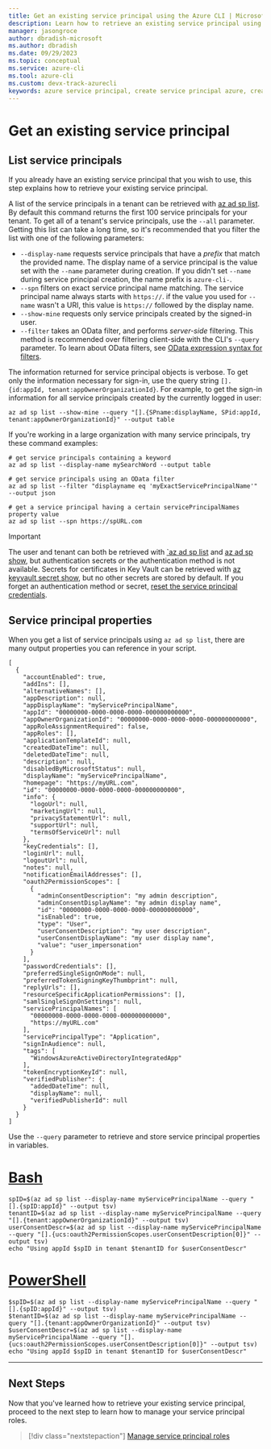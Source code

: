 ```yaml
---
title: Get an existing service principal using the Azure CLI | Microsoft Docs
description: Learn how to retrieve an existing service principal using the Azure CLI.
manager: jasongroce
author: dbradish-microsoft
ms.author: dbradish
ms.date: 09/29/2023
ms.topic: conceptual
ms.service: azure-cli
ms.tool: azure-cli
ms.custom: devx-track-azurecli
keywords: azure service principal, create service principal azure, create service principal azure cli
---
```


# Get an existing service principal

## List service principals

If you already have an existing service principal that you wish to use, this step explains how to retrieve your existing service principal.

A list of the service principals in a tenant can be retrieved with [az ad sp list](/cli/azure/ad/sp#az-ad-sp-list). By default this command returns the first 100 service principals for your tenant. To get all of a tenant's service principals, use the `--all` parameter. Getting this list can take a long time, so it's recommended that you filter the list with one of the following parameters:

* `--display-name` requests service principals that have a _prefix_ that match the provided name. The display name of a service principal is the value set with the `--name`
parameter during creation. If you didn't set `--name` during service principal creation, the name prefix is `azure-cli-`.
* `--spn` filters on exact service principal name matching. The service principal name always starts with `https://`.
if the value you used for `--name` wasn't a URI, this value is `https://` followed by the display name.
* `--show-mine` requests only service principals created by the signed-in user.
* `--filter` takes an OData filter, and performs _server-side_ filtering. This method is recommended over filtering client-side with the CLI's `--query` parameter. To learn about OData filters, see [OData expression syntax for filters](/rest/api/searchservice/odata-expression-syntax-for-azure-search).

The information returned for service principal objects is verbose. To get only the information necessary for sign-in, use the query string
`[].{id:appId, tenant:appOwnerOrganizationId}`. For example, to get the sign-in information for all service principals created by the currently logged in user:

```azurecli-interactive
az ad sp list --show-mine --query "[].{SPname:displayName, SPid:appId, tenant:appOwnerOrganizationId}" --output table
```

If you're working in a large organization with many service principals, try these command examples:

```azurecli-interactive
# get service principals containing a keyword
az ad sp list --display-name mySearchWord --output table

# get service principals using an OData filter
az ad sp list --filter "displayname eq 'myExactServicePrincipalName'" --output json

# get a service principal having a certain servicePrincipalNames property value
az ad sp list --spn https://spURL.com
```

> [!IMPORTANT]
>
> The user and tenant can both be retrieved with [`az ad sp list](/cli/azure/ad/sp#az-ad-sp-list) and [az ad sp show](/cli/azure/ad/sp#az-ad-sp-show), but authentication secrets _or_ the authentication method is not available. Secrets for certificates in Key Vault can be retrieved with [az keyvault secret show](/cli/azure/keyvault/secret#az-keyvault-secret-show), but no other secrets are stored by default. If you forget an authentication method or secret, [reset the service principal credentials](./azure-cli-sp-tutorial-7.md).

## Service principal properties

When you get a list of service principals using `az ad sp list`, there are many output properties you can reference in your script.

```output
[
  {
    "accountEnabled": true,
    "addIns": [],
    "alternativeNames": [],
    "appDescription": null,
    "appDisplayName": "myServicePrincipalName",
    "appId": "00000000-0000-0000-0000-000000000000",
    "appOwnerOrganizationId": "00000000-0000-0000-0000-000000000000",
    "appRoleAssignmentRequired": false,
    "appRoles": [],
    "applicationTemplateId": null,
    "createdDateTime": null,
    "deletedDateTime": null,
    "description": null,
    "disabledByMicrosoftStatus": null,
    "displayName": "myServicePrincipalName",
    "homepage": "https://myURL.com",
    "id": "00000000-0000-0000-0000-000000000000",
    "info": {
      "logoUrl": null,
      "marketingUrl": null,
      "privacyStatementUrl": null,
      "supportUrl": null,
      "termsOfServiceUrl": null
    },
    "keyCredentials": [],
    "loginUrl": null,
    "logoutUrl": null,
    "notes": null,
    "notificationEmailAddresses": [],
    "oauth2PermissionScopes": [
      {
        "adminConsentDescription": "my admin description",
        "adminConsentDisplayName": "my admin display name",
        "id": "00000000-0000-0000-0000-000000000000",
        "isEnabled": true,
        "type": "User",
        "userConsentDescription": "my user description",
        "userConsentDisplayName": "my user display name",
        "value": "user_impersonation"
      }
    ],
    "passwordCredentials": [],
    "preferredSingleSignOnMode": null,
    "preferredTokenSigningKeyThumbprint": null,
    "replyUrls": [],
    "resourceSpecificApplicationPermissions": [],
    "samlSingleSignOnSettings": null,
    "servicePrincipalNames": [
      "00000000-0000-0000-0000-000000000000",
      "https://myURL.com"
    ],
    "servicePrincipalType": "Application",
    "signInAudience": null,
    "tags": [
      "WindowsAzureActiveDirectoryIntegratedApp"
    ],
    "tokenEncryptionKeyId": null,
    "verifiedPublisher": {
      "addedDateTime": null,
      "displayName": null,
      "verifiedPublisherId": null
    }
  }
]
```

Use the `--query` parameter to retrieve and store service principal properties in variables.

# [Bash](#tab/bash)

```azurecli-interactive
spID=$(az ad sp list --display-name myServicePrincipalName --query "[].{spID:appId}" --output tsv)
tenantID=$(az ad sp list --display-name myServicePrincipalName --query "[].{tenant:appOwnerOrganizationId}" --output tsv)
userConsentDescr=$(az ad sp list --display-name myServicePrincipalName --query "[].{ucs:oauth2PermissionScopes.userConsentDescription[0]}" --output tsv)
echo "Using appId $spID in tenant $tenantID for $userConsentDescr"
```

# [PowerShell](#tab/powershell)

```azurecli
$spID=$(az ad sp list --display-name myServicePrincipalName --query "[].{spID:appId}" --output tsv)
$tenantID=$(az ad sp list --display-name myServicePrincipalName --query "[].{tenant:appOwnerOrganizationId}" --output tsv)
$userConsentDescr=$(az ad sp list --display-name myServicePrincipalName --query "[].{ucs:oauth2PermissionScopes.userConsentDescription[0]}" --output tsv)
echo "Using appId $spID in tenant $tenantID for $userConsentDescr"
```

---

## Next Steps

Now that you've learned how to retrieve your existing service principal, proceed to the next step to learn how to manage your service principal roles.

> [!div class="nextstepaction"]
> [Manage service principal roles](./azure-cli-sp-tutorial-5.md)
